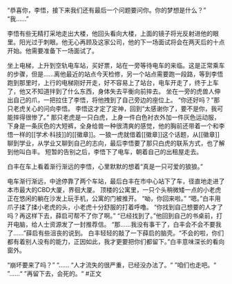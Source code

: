 “恭喜你，李悟，接下来我们还有最后一个问题要问你。你的梦想是什么？”
“我……”

李悟有些无精打采地走出大楼，他回头看向大楼，上面的镜子将光反射进他的眼里。阳光过于刺眼。他无心再顾及这家公司，他的下一场面试将会在两天后的十点开始。他需要准备下一场面试了。

坐上电梯，上升到空轨电车站，买好票，站在一旁等待电车的来临。这是正常乘车的步骤，但是……离他最近的站点今天检修，另一个站点需要跑一段路，等到李悟跑到那里时，上行的电梯刚好开走，好不容易上了站台，电车开走了，终于上车了，他又不知道拌到了什么东西，身体失去平衡向前摔去。
坐在一旁的虎兽人伸出自己的爪，一把拉住了李悟，将他拽到了自己旁边的座位上。
“你还好吗？”那只老虎关心的问向李悟。
李悟这才定了定神，回到“太感谢你了，要不是你，我可能摔得很惨了。”
那只老虎是一只白虎，上身一件白色衬衣外加一件灰色运动服，下身是一条灰色的大短裤，全身给兽一种很清爽的感觉，他的胸前还带着一个和李悟一样的[[学术·科技]]的[[徽章]]。一狼一虎就借着[[徽章]]这个话题，从[[徽章]]聊到学业，从学业又聊到自己的志向，最后李悟要了那只白虎的联系方式，也了解到他叫白丰。
短暂的告别之后，李悟下了电车，朝着自己的出租屋走去。

白丰在车上看着渐行渐远的李悟，心里默默的想着“真是一只可爱的狼狼。”

电车渐行渐远，中途停靠了两个车站，最后白丰在市中心站下了车，径直地走进了本市最大的CBD大厦，界徊大厦。
顶楼的公寓里，一只个头稍微矮一点的小老虎正在悠闲的躺在沙发上玩手机，公寓的门被推开。
“呦，你回来啦。”
“嗯。”白丰用爪子揉了揉小老虎的头，小老虎十分舒服的打着呼噜。
“你找到自己想要的人才了吗？再这样下去，薛启可帮不了你了啊。”
“已经找到了。”他回到自己的书桌前，打开电脑，给人士资源发了一封推荐信。
“那……我没有事干了，白丰会不会不要我了……”薛启有些沮丧的说到。
白丰轻轻的敲了一下薛启的脑壳。“不会的啦，你们都有着别人没有的能力，正因如此，我才更要把你们都留下。”白丰意味深长的看向窗外。


“崩坏要来了吗？”
“……
“人才流失的很严重，已经没办法了。“
”咱们也走吧。“
”……“
”再留下去，会死的。“
#正文 
